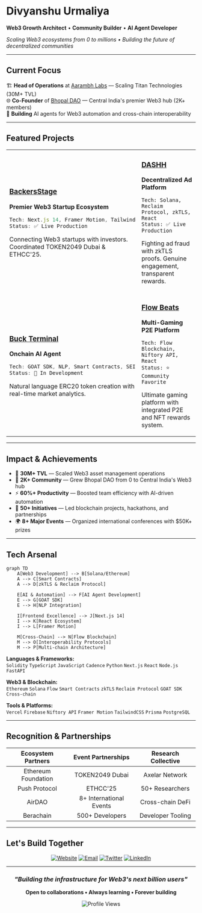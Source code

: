 # Divyanshu Urmaliya

**Web3 Growth Architect** • **Community Builder** • **AI Agent Developer**

*Scaling Web3 ecosystems from 0 to millions • Building the future of decentralized communities*

---

## Current Focus

🏗️ **Head of Operations** at [Aarambh Labs](https://github.com/urmaliyadivyanshu31) — Scaling Titan Technologies (30M+ TVL)  
🌐 **Co-Founder** of [Bhopal DAO](https://github.com/urmaliyadivyanshu31) — Central India's premier Web3 hub (2K+ members)  
🤖 **Building** AI agents for Web3 automation and cross-chain interoperability  

---

## Featured Projects

<table>
<tr>
<td width="50%">

### [BackersStage](https://github.com/urmaliyadivyanshu31)
**Premier Web3 Startup Ecosystem**
```typescript
Tech: Next.js 14, Framer Motion, Tailwind
Status: ✅ Live Production
```
Connecting Web3 startups with investors. Coordinated TOKEN2049 Dubai & ETHCC'25.

</td>
<td width="50%">

### [DASHH](https://github.com/urmaliyadivyanshu31)
**Decentralized Ad Platform**
```solidity
Tech: Solana, Reclaim Protocol, zkTLS, React
Status: ✅ Live Production
```
Fighting ad fraud with zkTLS proofs. Genuine engagement, transparent rewards.

</td>
</tr>
<tr>
<td width="50%">

### [Buck Terminal](https://github.com/urmaliyadivyanshu31)
**Onchain AI Agent**
```javascript
Tech: GOAT SDK, NLP, Smart Contracts, SEI
Status: 🚧 In Development
```
Natural language ERC20 token creation with real-time market analytics.

</td>
<td width="50%">

### [Flow Beats](https://github.com/urmaliyadivyanshu31)
**Multi-Gaming P2E Platform**
```cadence
Tech: Flow Blockchain, Niftory API, React
Status: ⭐ Community Favorite
```
Ultimate gaming platform with integrated P2E and NFT rewards system.

</td>
</tr>
</table>

---

## Impact & Achievements

- 🚀 **30M+ TVL** — Scaled Web3 asset management operations
- 👥 **2K+ Community** — Grew Bhopal DAO from 0 to Central India's Web3 hub
- ⚡ **60%+ Productivity** — Boosted team efficiency with AI-driven automation
- 🎯 **50+ Initiatives** — Led blockchain projects, hackathons, and partnerships
- 🌍 **8+ Major Events** — Organized international conferences with $50K+ prizes

---

## Tech Arsenal

```mermaid
graph TD
    A[Web3 Development] --> B[Solana/Ethereum]
    A --> C[Smart Contracts]
    A --> D[zkTLS & Reclaim Protocol]
    
    E[AI & Automation] --> F[AI Agent Development]
    E --> G[GOAT SDK]
    E --> H[NLP Integration]
    
    I[Frontend Excellence] --> J[Next.js 14]
    I --> K[React Ecosystem]
    I --> L[Framer Motion]
    
    M[Cross-Chain] --> N[Flow Blockchain]
    M --> O[Interoperability Protocols]
    M --> P[Multi-chain Architecture]
```

**Languages & Frameworks:**  
`Solidity` `TypeScript` `JavaScript` `Cadence` `Python` `Next.js` `React` `Node.js` `FastAPI`

**Web3 & Blockchain:**  
`Ethereum` `Solana` `Flow` `Smart Contracts` `zkTLS` `Reclaim Protocol` `GOAT SDK` `Cross-chain`

**Tools & Platforms:**  
`Vercel` `Firebase` `Niftory API` `Framer Motion` `TailwindCSS` `Prisma` `PostgreSQL`

---

## Recognition & Partnerships

<div align="center">

| **Ecosystem Partners** | **Event Partnerships** | **Research Collective** |
|:---:|:---:|:---:|
| Ethereum Foundation | TOKEN2049 Dubai | Axelar Network |
| Push Protocol | ETHCC'25 | 50+ Researchers |
| AirDAO | 8+ International Events | Cross-chain DeFi |
| Berachain | 500+ Developers | Developer Tooling |

</div>

---

## Let's Build Together

<div align="center">

[![Website](https://img.shields.io/badge/🌐_Portfolio-0xdiv.me-000?style=for-the-badge)](https://0xdiv.me)
[![Email](https://img.shields.io/badge/📧_Email-urmaliyadiv04@gmail.com-EA4335?style=for-the-badge&logo=gmail&logoColor=white)](mailto:urmaliyadiv04@gmail.com)
[![Twitter](https://img.shields.io/badge/🐦_Twitter-@divyanshueth-1DA1F2?style=for-the-badge&logo=twitter&logoColor=white)](https://twitter.com/divyanshueth)
[![LinkedIn](https://img.shields.io/badge/💼_LinkedIn-Divyanshu_Urmaliya-0077B5?style=for-the-badge&logo=linkedin&logoColor=white)](https://linkedin.com/in/urmaliyadivyanshu)

</div>

---

<div align="center">

### *"Building the infrastructure for Web3's next billion users"*

**Open to collaborations • Always learning • Forever building**

<img src="https://komarev.com/ghpvc/?username=urmaliyadivyanshu31&style=flat-square&color=blue" alt="Profile Views"/>

</div>

<!--
This README is a living document. 
Continuously updated as I ship new projects and scale Web3 ecosystems.
Last updated: January 2025
-->
